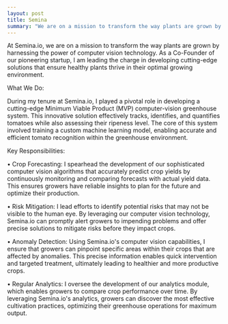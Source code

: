 ```yaml
---
layout: post
title: Semina
summary: "We are on a mission to transform the way plants are grown by harnessing the power of computer vision technology"
---
```


At Semina.io, we are on a mission to transform the way plants are grown by harnessing the power of computer vision technology. As a Co-Founder of our pioneering startup, I am leading the charge in developing cutting-edge solutions that ensure healthy plants thrive in their optimal growing environment.

What We Do:

During my tenure at Semina.io, I played a pivotal role in developing a cutting-edge Minimum Viable Product (MVP) computer-vision greenhouse system. This innovative solution effectively tracks, identifies, and quantifies tomatoes while also assessing their ripeness level. The core of this system involved training a custom machine learning model, enabling accurate and efficient tomato recognition within the greenhouse environment.

Key Responsibilities:

• Crop Forecasting: I spearhead the development of our sophisticated computer vision algorithms that accurately predict crop yields by continuously monitoring and comparing forecasts with actual yield data. This ensures growers have reliable insights to plan for the future and optimize their production.

• Risk Mitigation: I lead efforts to identify potential risks that may not be visible to the human eye. By leveraging our computer vision technology, Semina.io can promptly alert growers to impending problems and offer precise solutions to mitigate risks before they impact crops.

• Anomaly Detection: Using Semina.io's computer vision capabilities, I ensure that growers can pinpoint specific areas within their crops that are affected by anomalies. This precise information enables quick intervention and targeted treatment, ultimately leading to healthier and more productive crops.

• Regular Analytics: I oversee the development of our analytics module, which enables growers to compare crop performance over time. By leveraging Semina.io's analytics, growers can discover the most effective cultivation practices, optimizing their greenhouse operations for maximum output.